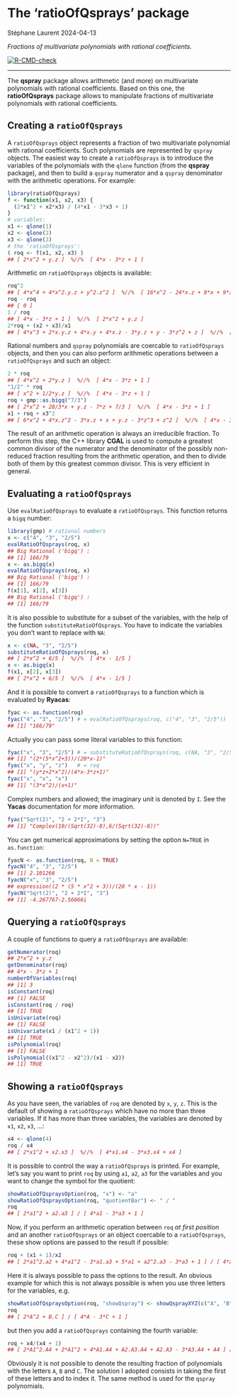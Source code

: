 The ‘ratioOfQsprays’ package
================
Stéphane Laurent
2024-04-13

*Fractions of multivariate polynomials with rational coefficients.*

<!-- badges: start -->

[![R-CMD-check](https://github.com/stla/ratioOfQsprays/actions/workflows/R-CMD-check.yaml/badge.svg)](https://github.com/stla/ratioOfQsprays/actions/workflows/R-CMD-check.yaml)
<!-- badges: end -->

------------------------------------------------------------------------

The **qspray** package allows arithmetic (and more) on multivariate
polynomials with rational coefficients. Based on this one, the
**ratioOfQsprays** package allows to manipulate fractions of
multivariate polynomials with rational coefficients.

## Creating a `ratioOfQsprays`

A `ratioOfQsprays` object represents a fraction of two multivariate
polynomial with rational coefficients. Such polynomials are represented
by `qspray` objects. The easiest way to create a `ratioOfQsprays` is to
introduce the variables of the polynomials with the `qlone` function
(from the **qspray** package), and then to build a `qspray` numerator
and a `qspray` denominator with the arithmetic operations. For example:

``` r
library(ratioOfQsprays)
f <- function(x1, x2, x3) {
  (2*x1^2 + x2*x3) / (4*x1 - 3*x3 + 1)
}
# variables:
x1 <- qlone(1)
x2 <- qlone(2)
x3 <- qlone(3)
# the 'ratioOfQsprays':
( roq <- f(x1, x2, x3) )
## [ 2*x^2 + y.z ]  %//%  [ 4*x - 3*z + 1 ]
```

Arithmetic on `ratioOfQsprays` objects is available:

``` r
roq^2
## [ 4*x^4 + 4*x^2.y.z + y^2.z^2 ]  %//%  [ 16*x^2 - 24*x.z + 8*x + 9*z^2 - 6*z + 1 ]
roq - roq
## [ 0 ]
1 / roq
## [ 4*x - 3*z + 1 ]  %//%  [ 2*x^2 + y.z ]
2*roq + (x2 + x3)/x1
## [ 4*x^3 + 2*x.y.z + 4*x.y + 4*x.z - 3*y.z + y - 3*z^2 + z ]  %//%  [ 4*x^2 - 3*x.z + x ]
```

Rational numbers and `qspray` polynomials are coercable to
`ratioOfQsprays` objects, and then you can also perform arithmetic
operations between a `ratioOfQsprays` and such an object:

``` r
2 * roq
## [ 4*x^2 + 2*y.z ]  %//%  [ 4*x - 3*z + 1 ]
"1/2" * roq
## [ x^2 + 1/2*y.z ]  %//%  [ 4*x - 3*z + 1 ]
roq + gmp::as.bigq("7/3") 
## [ 2*x^2 + 28/3*x + y.z - 7*z + 7/3 ]  %//%  [ 4*x - 3*z + 1 ]
x1 + roq + x3^2
## [ 6*x^2 + 4*x.z^2 - 3*x.z + x + y.z - 3*z^3 + z^2 ]  %//%  [ 4*x - 3*z + 1 ]
```

The result of an arithmetic operation is always an irreducible fraction.
To perform this step, the C++ library **CGAL** is used to compute a
greatest common divisor of the numerator and the denominator of the
possibly non-reduced fraction resulting from the arithmetic operation,
and then to divide both of them by this greatest common divisor. This is
very efficient in general.

## Evaluating a `ratioOfQsprays`

Use `evalRatioOfQsprays` to evaluate a `ratioOfQsprays`. This function
returns a `bigq` number:

``` r
library(gmp) # rational numbers
x <- c("4", "3", "2/5")
evalRatioOfQsprays(roq, x)
## Big Rational ('bigq') :
## [1] 166/79
x <- as.bigq(x)
evalRatioOfQsprays(roq, x)
## Big Rational ('bigq') :
## [1] 166/79
f(x[1], x[2], x[3])
## Big Rational ('bigq') :
## [1] 166/79
```

It is also possible to substitute for a subset of the variables, with
the help of the function `substituteRatioOfQsprays`. You have to
indicate the variables you don’t want to replace with `NA`:

``` r
x <- c(NA, "3", "2/5")
substituteRatioOfQsprays(roq, x)
## [ 2*x^2 + 6/5 ]  %//%  [ 4*x - 1/5 ]
x <- as.bigq(x)
f(x1, x[2], x[3])
## [ 2*x^2 + 6/5 ]  %//%  [ 4*x - 1/5 ]
```

And it is possible to convert a `ratioOfQsprays` to a function which is
evaluated by **Ryacas**:

``` r
fyac <- as.function(roq)
fyac("4", "3", "2/5") # = evalRatioOfQsprays(roq, c("4", "3", "2/5"))
## [1] "166/79"
```

Actually you can pass some literal variables to this function:

``` r
fyac("x", "3", "2/5") # = substituteRatioOfQsprays(roq, c(NA, "3", "2/5"))
## [1] "(2*(5*x^2+3))/(20*x-1)"
fyac("x", "y", "z")   # = roq
## [1] "(y*z+2*x^2)/(4*x-3*z+1)"
fyac("x", "x", "x")
## [1] "(3*x^2)/(x+1)"
```

Complex numbers and allowed; the imaginary unit is denoted by `I`. See
the **Yacas** documentation for more information.

``` r
fyac("Sqrt(2)", "2 + 2*I", "3")
## [1] "Complex(10/(Sqrt(32)-8),6/(Sqrt(32)-8))"
```

You can get numerical approximations by setting the option `N=TRUE` in
`as.function`:

``` r
fyacN <- as.function(roq, N = TRUE)
fyacN("4", "3", "2/5") 
## [1] 2.101266
fyacN("x", "3", "2/5")
## expression((2 * (5 * x^2 + 3))/(20 * x - 1))
fyacN("Sqrt(2)", "2 + 2*I", "3")
## [1] -4.267767-2.56066i
```

## Querying a `ratioOfQsprays`

A couple of functions to query a `ratioOfQsprays` are available:

``` r
getNumerator(roq)
## 2*x^2 + y.z
getDenominator(roq)
## 4*x - 3*z + 1
numberOfVariables(roq)
## [1] 3
isConstant(roq)
## [1] FALSE
isConstant(roq / roq)
## [1] TRUE
isUnivariate(roq)
## [1] FALSE
isUnivariate(x1 / (x1^2 + 1))
## [1] TRUE
isPolynomial(roq)
## [1] FALSE
isPolynomial((x1^2 - x2^2)/(x1 - x2))
## [1] TRUE
```

## Showing a `ratioOfQsprays`

As you have seen, the variables of `roq` are denoted by `x`, `y`, `z`.
This is the default of showing a `ratioOfQsprays` which have no more
than three variables. If it has more than three variables, the variables
are denoted by `x1`, `x2`, `x3`, …:

``` r
x4 <- qlone(4)
roq / x4
## [ 2*x1^2 + x2.x3 ]  %//%  [ 4*x1.x4 - 3*x3.x4 + x4 ]
```

It is possible to control the way a `ratioOfQsprays` is printed. For
example, let’s say you want to print `roq` by using `a1`, `a2`, `a3` for
the variables and you want to change the symbol for the quotient:

``` r
showRatioOfQspraysOption(roq, "x") <- "a"
showRatioOfQspraysOption(roq, "quotientBar") <- " / " 
roq
## [ 2*a1^2 + a2.a3 ] / [ 4*a1 - 3*a3 + 1 ]
```

Now, if you perform an arithmetic operation between `roq` *at first
position* and an another `ratioOfQsprays` or an object coercable to a
`ratioOfQsprays`, these show options are passed to the result if
possible:

``` r
roq + (x1 + 1)/x2
## [ 2*a1^2.a2 + 4*a1^2 - 3*a1.a3 + 5*a1 + a2^2.a3 - 3*a3 + 1 ] / [ 4*a1.a2 - 3*a2.a3 + a2 ]
```

Here it is always possible to pass the options to the result. An obvious
example for which this is not always possible is when you use three
letters for the variables, e.g.

``` r
showRatioOfQspraysOption(roq, "showQspray") <- showQsprayXYZ(c("A", "B", "C"))
roq
## [ 2*A^2 + B.C ] / [ 4*A - 3*C + 1 ]
```

but then you add a `ratioOfQsprays` containing the fourth variable:

``` r
roq + x4/(x4 + 1)
## [ 2*A1^2.A4 + 2*A1^2 + 4*A1.A4 + A2.A3.A4 + A2.A3 - 3*A3.A4 + A4 ] / [ 4*A1.A4 + 4*A1 - 3*A3.A4 - 3*A3 + A4 + 1 ]
```

Obviously it is not possible to denote the resulting fraction of
polynomials with the letters `A`, `B` and `C`. The solution I adopted
consists in taking the first of these letters and to index it. The same
method is used for the `qspray` polynomials.
